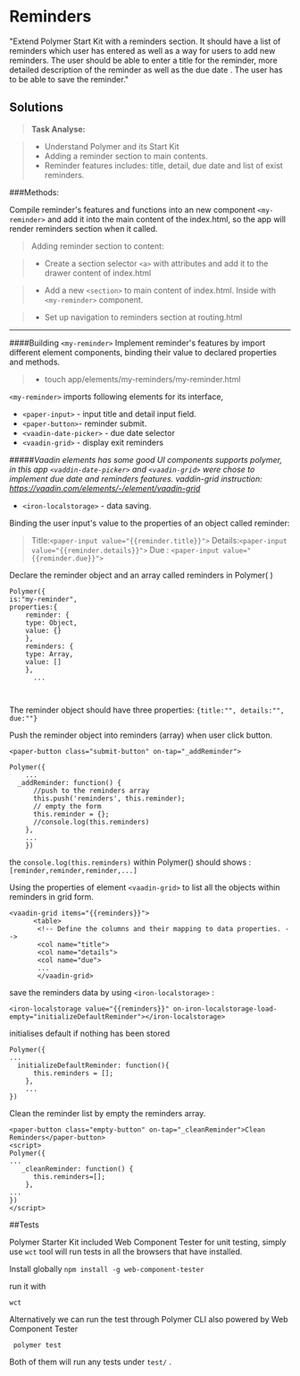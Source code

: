 Reminders
========
"Extend Polymer Start Kit with a reminders section. It should have a list of reminders which user has entered as well as a way for users to add new reminders. The user should be able to enter a title for the reminder, more detailed description of the reminder as well as the due date . The user has to be able to save the reminder."

Solutions
-------------
> **Task Analyse:**

> - Understand Polymer and its Start Kit
> - Adding a reminder section to main contents.
> - Reminder features includes: title, detail, due date and list of exist reminders.

###Methods:

Compile reminder's features and functions into an new component ```<my-reminder>``` and add it into the main content of the index.html, so the app will render reminders section when it called.

> Adding reminder section to content:

>- Create a section selector `<a>` with attributes and add it to the drawer content of index.html 

 > - Add a new `<section>` to main content of index.html.  Inside with ``<my-reminder>`` component.

 > - Set up navigation to reminders section at routing.html 


----------

####Building  ```<my-reminder>``` 
Implement reminder's features by import different element components, binding their value to declared properties and methods. 

>-  touch app/elements/my-reminders/my-reminder.html

 ```<my-reminder>```  imports following elements for its interface, 

 - ```<paper-input>```  -  input title and detail input field.
 -  ```<paper-button>```-  reminder submit.
 - ```<vaadin-date-picker>``` - due date selector 
 - ```<vaadin-grid>``` - display exit reminders

#####*Vaadin elements has some good UI components supports polymer, in this app ```<vaddin-date-picker>``` and `<vaadin-grid>` were chose to implement due date and reminders features. vaddin-grid instruction:  https://vaadin.com/elements/-/element/vaadin-grid*

 - `<iron-localstorage>`  -  data saving.



Binding the user input's value to the properties of an object called reminder: 

> Title:`<paper-input value="{{reminder.title}}">`
> Details:`<paper-input value="{{reminder.details}}">` 
> Due : `<paper-input value="{{reminder.due}}">`

Declare the reminder object and an array called reminders in Polymer( ) 
```  
Polymer({
is:"my-reminder",
properties:{
	reminder: {
    type: Object,
    value: {}
    }, 
    reminders: {
    type: Array,
    value: []
    },
      ...

     
```
The reminder object should have three properties: 
`{title:"", details:"", due:""}`
 
 
 
 Push the reminder object into reminders (array) when user click button. 

```
<paper-button class="submit-button" on-tap="_addReminder">

Polymer({
	...
  _addReminder: function() {
      //push to the reminders array
      this.push('reminders', this.reminder);
      // empty the form
      this.reminder = {};
      //console.log(this.reminders)
    },
    ...
    })
```

the `console.log(this.reminders)`  within Polymer() should shows : 
`[reminder,reminder,reminder,...]`

Using the properties of element `<vaadin-grid>` to list all the objects within reminders in grid form.

```
<vaadin-grid items="{{reminders}}">
      <table>
       <!-- Define the columns and their mapping to data properties. -->
       <col name="title">
       <col name="details">
       <col name="due">
       ...
       </vaadin-grid>
```

save the reminders data by using `<iron-localstorage>` :

 ```<iron-localstorage value="{{reminders}}" on-iron-localstorage-load-empty="initializeDefaultReminder"></iron-localstorage>```  

 initialises default if nothing has been stored
```
Polymer({
...
  initializeDefaultReminder: function(){
      this.reminders = [];
    },
    ...
})
```


Clean the reminder list by empty the reminders array. 

```
<paper-button class="empty-button" on-tap="_cleanReminder">Clean Reminders</paper-button>
<script>
Polymer({
...
   _cleanReminder: function() {
      this.reminders=[];
    },   
...
})
</script>

```




##Tests

Polymer Starter Kit included Web Component Tester for unit testing, simply use ```wct``` tool will run tests in all the browsers that have installed. 

Install globally
```npm install -g web-component-tester```

run it with
```
wct
```

Alternatively we can run the test through Polymer CLI also powered by Web Component Tester
```
 polymer test
```

Both of them will run any tests under ```test/``` . 


